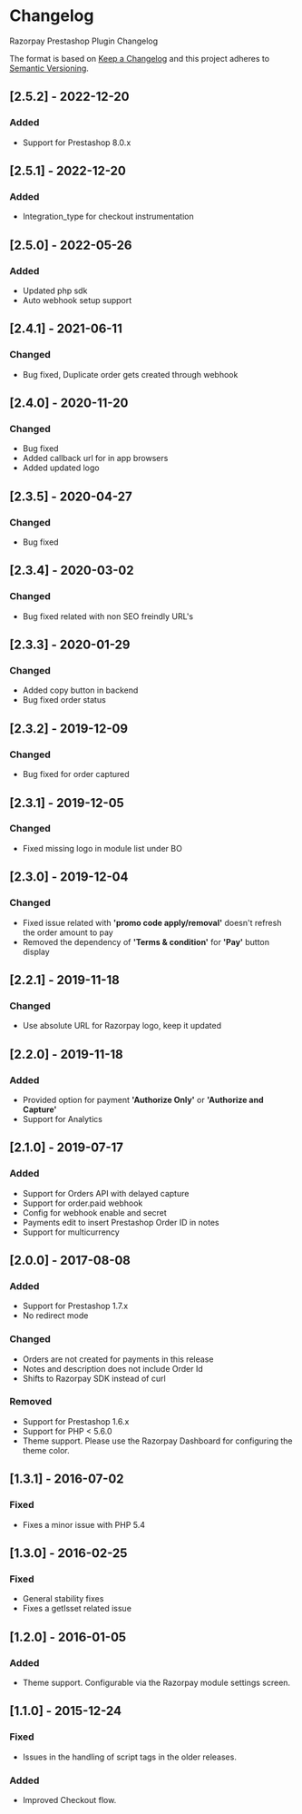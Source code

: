 # Changelog

Razorpay Prestashop Plugin Changelog

The format is based on [Keep a Changelog](http://keepachangelog.com/en/1.0.0/)
and this project adheres to [Semantic Versioning](http://semver.org/spec/v2.0.0.html).

## [2.5.2] - 2022-12-20

### Added
- Support for Prestashop 8.0.x

## [2.5.1] - 2022-12-20

### Added
- Integration_type for checkout instrumentation

## [2.5.0] - 2022-05-26

### Added
- Updated php sdk
- Auto webhook setup support

## [2.4.1] - 2021-06-11

### Changed
- Bug fixed, Duplicate order gets created through webhook

## [2.4.0] - 2020-11-20

### Changed
- Bug fixed
- Added callback url for in app browsers
- Added updated logo

## [2.3.5] - 2020-04-27

### Changed
- Bug fixed

## [2.3.4] - 2020-03-02

### Changed
- Bug fixed related with non SEO freindly URL's

## [2.3.3] - 2020-01-29

### Changed
- Added copy button in backend
- Bug fixed order status

## [2.3.2] - 2019-12-09

### Changed
- Bug fixed for order captured

## [2.3.1] - 2019-12-05

### Changed
- Fixed missing logo in module list under BO

## [2.3.0] - 2019-12-04

### Changed
- Fixed issue related with **'promo code apply/removal'** doesn't refresh the order amount to pay
- Removed the dependency of **'Terms & condition'** for **'Pay'** button display 

## [2.2.1] - 2019-11-18

### Changed
- Use absolute URL for Razorpay logo, keep it updated

## [2.2.0] - 2019-11-18

### Added
- Provided option for payment **'Authorize Only'** or **'Authorize and Capture'**
- Support for Analytics

## [2.1.0] - 2019-07-17

### Added
- Support for Orders API with delayed capture
- Support for order.paid webhook
- Config for webhook enable and secret
- Payments edit to insert Prestashop Order ID in notes
- Support for multicurrency

## [2.0.0] - 2017-08-08

### Added
- Support for Prestashop 1.7.x
- No redirect mode

### Changed
- Orders are not created for payments in this release
- Notes and description does not include Order Id
- Shifts to Razorpay SDK instead of curl

### Removed
- Support for Prestashop 1.6.x
- Support for PHP < 5.6.0
- Theme support. Please use the Razorpay Dashboard for configuring the theme color.

## [1.3.1] - 2016-07-02

### Fixed
- Fixes a minor issue with PHP 5.4

## [1.3.0] - 2016-02-25
### Fixed
- General stability fixes
- Fixes a getIsset related issue

## [1.2.0] - 2016-01-05
### Added
- Theme support. Configurable via the Razorpay module settings screen.

## [1.1.0] - 2015-12-24

### Fixed
- Issues in the handling of script tags in the older releases.

### Added
- Improved Checkout flow.
